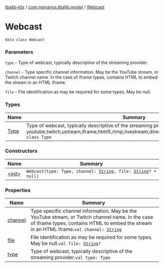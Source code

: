 [tbalib-ktx](../../index.md) / [com.npmanos.tbalib.model](../index.md) / [Webcast](./index.md)

# Webcast

`data class Webcast`

### Parameters

`type` - Type of webcast, typically descriptive of the streaming provider.

`channel` - Type specific channel information. May be the YouTube stream, or Twitch channel name. In the case of iframe types, contains HTML to embed the stream in an HTML iframe.

`file` - File identification as may be required for some types. May be null.

### Types

| Name | Summary |
|---|---|
| [Type](-type/index.md) | Type of webcast, typically descriptive of the streaming provider. Values: youtube,twitch,ustream,iframe,html5,rtmp,livestream,directLink,mms,justin,stemtv,dacast`enum class Type` |

### Constructors

| Name | Summary |
|---|---|
| [&lt;init&gt;](-init-.md) | `Webcast(type: Type, channel: `[`String`](https://kotlinlang.org/api/latest/jvm/stdlib/kotlin/-string/index.html)`, file: `[`String`](https://kotlinlang.org/api/latest/jvm/stdlib/kotlin/-string/index.html)`? = null)` |

### Properties

| Name | Summary |
|---|---|
| [channel](channel.md) | Type specific channel information. May be the YouTube stream, or Twitch channel name. In the case of iframe types, contains HTML to embed the stream in an HTML iframe.`val channel: `[`String`](https://kotlinlang.org/api/latest/jvm/stdlib/kotlin/-string/index.html) |
| [file](file.md) | File identification as may be required for some types. May be null.`val file: `[`String`](https://kotlinlang.org/api/latest/jvm/stdlib/kotlin/-string/index.html)`?` |
| [type](type.md) | Type of webcast, typically descriptive of the streaming provider.`val type: Type` |
